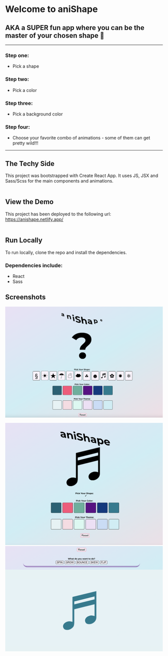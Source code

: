 # Welcome to aniShape

## AKA a SUPER fun app where you can be the master of your chosen shape 💪

---

### Step one:

- Pick a shape

### Step two:

- Pick a color

### Step three:

- Pick a background color

### Step four:

- Choose your favorite combo of animations - some of them can get pretty wild!!!

---

## The Techy Side

This project was bootstrapped with Create React App. It uses JS, JSX and Sass/Scss for the main components and animations.
<br>
<br>

## View the Demo

This project has been deployed to the following url: https://anishape.netlify.app/
<br>
<br>

## Run Locally

To run locally, clone the repo and install the dependencies.

### Dependencies include:

- React
- Sass

## Screenshots

![aniShape Screenshot 1](https://github.com/NadyaCodes/anishape/blob/e561e0514e52669837180c7fa461b48c1032313c/docs/aniShape-screenshot-1.png?raw=true)

![aniShape Screenshot 2](https://github.com/NadyaCodes/anishape/blob/e561e0514e52669837180c7fa461b48c1032313c/docs/aniShape-screenshot-2.png?raw=true)
![aniShape Screenshot 3](https://github.com/NadyaCodes/anishape/blob/e561e0514e52669837180c7fa461b48c1032313c/docs/aniShape-screenshot-3.png?raw=true)
